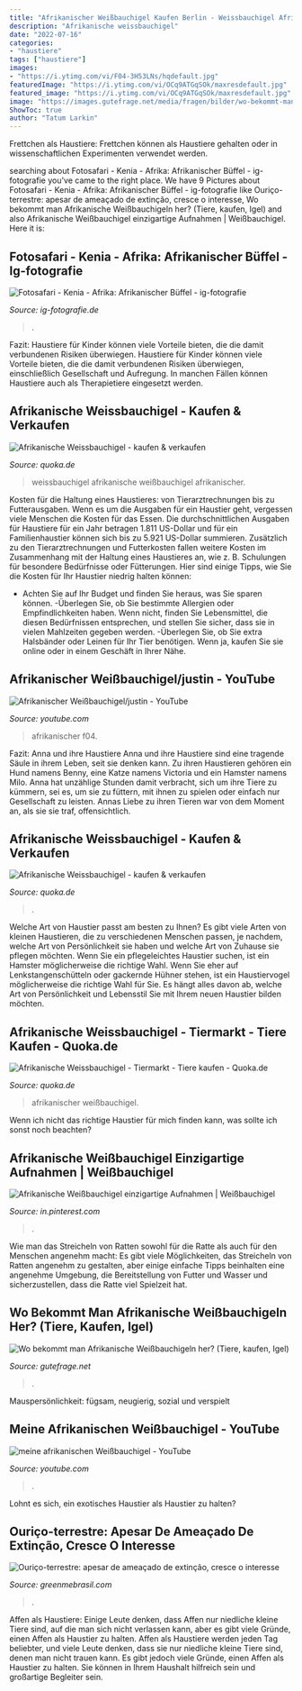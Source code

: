 ```yaml
---
title: "Afrikanischer Weißbauchigel Kaufen Berlin - Weissbauchigel Afrikanische Weißbauchigel Afrikanischer"
description: "Afrikanische weissbauchigel"
date: "2022-07-16"
categories:
- "haustiere"
tags: ["haustiere"]
images:
- "https://i.ytimg.com/vi/F04-3H53LNs/hqdefault.jpg"
featuredImage: "https://i.ytimg.com/vi/OCq9ATGqSOk/maxresdefault.jpg"
featured_image: "https://i.ytimg.com/vi/OCq9ATGqSOk/maxresdefault.jpg"
image: "https://images.gutefrage.net/media/fragen/bilder/wo-bekommt-man-afrikanische-weissbauchigeln-her/0_full.jpg?v=1484564957000"
ShowToc: true
author: "Tatum Larkin"
---
```



Frettchen als Haustiere: Frettchen können als Haustiere gehalten oder in wissenschaftlichen Experimenten verwendet werden.

	

		
searching about Fotosafari - Kenia - Afrika: Afrikanischer Büffel - ig-fotografie you've came to the right place. We have 9 Pictures about Fotosafari - Kenia - Afrika: Afrikanischer Büffel - ig-fotografie like Ouriço-terrestre: apesar de ameaçado de extinção, cresce o interesse, Wo bekommt man Afrikanische Weißbauchigeln her? (Tiere, kaufen, Igel) and also Afrikanische Weißbauchigel einzigartige Aufnahmen | Weißbauchigel. Here it is:
		
    
## Fotosafari - Kenia - Afrika: Afrikanischer Büffel - Ig-fotografie

<img loading=lazy src="https://i0.wp.com/ig-fotografie.de/wp-content/uploads/2014/06/Fotosafari-Kenia-Afrika-5-von-18.jpg?ssl=1" onerror="this.onerror=null;this.src='https://tse3.mm.bing.net/th?id=OIP._C_ruRkwPnYitfmFMlg4lAHaE8&amp;pid=15.1';" alt="Fotosafari - Kenia - Afrika: Afrikanischer Büffel - ig-fotografie">

_Source: ig-fotografie.de_

>. 

	

Fazit: Haustiere für Kinder können viele Vorteile bieten, die die damit verbundenen Risiken überwiegen.
Haustiere für Kinder können viele Vorteile bieten, die die damit verbundenen Risiken überwiegen, einschließlich Gesellschaft und Aufregung. In manchen Fällen können Haustiere auch als Therapietiere eingesetzt werden.

    
## Afrikanische Weissbauchigel - Kaufen &amp; Verkaufen

<img loading=lazy src="https://pic0.qimage.de/74/89/99/r245998974.jpg" onerror="this.onerror=null;this.src='https://tse3.mm.bing.net/th?id=OIP.7tBr5_aBIIMV3OPu2q7GvAAAAA&amp;pid=15.1';" alt="Afrikanische Weissbauchigel - kaufen &amp; verkaufen">

_Source: quoka.de_

>weissbauchigel afrikanische weißbauchigel afrikanischer. 

	

Kosten für die Haltung eines Haustieres: von Tierarztrechnungen bis zu Futterausgaben.
Wenn es um die Ausgaben für ein Haustier geht, vergessen viele Menschen die Kosten für das Essen. Die durchschnittlichen Ausgaben für Haustiere für ein Jahr betragen 1.811 US-Dollar und für ein Familienhaustier können sich bis zu 5.921 US-Dollar summieren. Zusätzlich zu den Tierarztrechnungen und Futterkosten fallen weitere Kosten im Zusammenhang mit der Haltung eines Haustieres an, wie z. B. Schulungen für besondere Bedürfnisse oder Fütterungen. Hier sind einige Tipps, wie Sie die Kosten für Ihr Haustier niedrig halten können:
- Achten Sie auf Ihr Budget und finden Sie heraus, was Sie sparen können.
-Überlegen Sie, ob Sie bestimmte Allergien oder Empfindlichkeiten haben. Wenn nicht, finden Sie Lebensmittel, die diesen Bedürfnissen entsprechen, und stellen Sie sicher, dass sie in vielen Mahlzeiten gegeben werden.
-Überlegen Sie, ob Sie extra Halsbänder oder Leinen für Ihr Tier benötigen. Wenn ja, kaufen Sie sie online oder in einem Geschäft in Ihrer Nähe.

    
## Afrikanischer Weißbauchigel/justin - YouTube

<img loading=lazy src="https://i.ytimg.com/vi/F04-3H53LNs/hqdefault.jpg" onerror="this.onerror=null;this.src='https://tse1.mm.bing.net/th?id=OIP.4qOpKYd60_Ec8jndbKwRqQHaFj&amp;pid=15.1';" alt="Afrikanischer Weißbauchigel/justin - YouTube">

_Source: youtube.com_

>afrikanischer f04. 

	

Fazit: Anna und ihre Haustiere
Anna und ihre Haustiere sind eine tragende Säule in ihrem Leben, seit sie denken kann. Zu ihren Haustieren gehören ein Hund namens Benny, eine Katze namens Victoria und ein Hamster namens Milo. Anna hat unzählige Stunden damit verbracht, sich um ihre Tiere zu kümmern, sei es, um sie zu füttern, mit ihnen zu spielen oder einfach nur Gesellschaft zu leisten. Annas Liebe zu ihren Tieren war von dem Moment an, als sie sie traf, offensichtlich.

    
## Afrikanische Weissbauchigel - Kaufen &amp; Verkaufen

<img loading=lazy src="https://pic0.qimage.de/70/01/10/s245100170.jpg" onerror="this.onerror=null;this.src='https://tse3.mm.bing.net/th?id=OIP._OtyRGMwfEazVqAGJu-9QgAAAA&amp;pid=15.1';" alt="Afrikanische Weissbauchigel - kaufen &amp; verkaufen">

_Source: quoka.de_

>. 

	

Welche Art von Haustier passt am besten zu Ihnen?
Es gibt viele Arten von kleinen Haustieren, die zu verschiedenen Menschen passen, je nachdem, welche Art von Persönlichkeit sie haben und welche Art von Zuhause sie pflegen möchten. Wenn Sie ein pflegeleichtes Haustier suchen, ist ein Hamster möglicherweise die richtige Wahl. Wenn Sie eher auf Lenkstangenschütteln oder gackernde Hühner stehen, ist ein Haustiervogel möglicherweise die richtige Wahl für Sie. Es hängt alles davon ab, welche Art von Persönlichkeit und Lebensstil Sie mit Ihrem neuen Haustier bilden möchten.

    
## Afrikanische Weissbauchigel - Tiermarkt - Tiere Kaufen - Quoka.de

<img loading=lazy src="https://pic0.qimage.de/54/99/49/r221499954.jpg" onerror="this.onerror=null;this.src='https://tse2.mm.bing.net/th?id=OIP.7RLBZxHbqV3yGkQpW09epwAAAA&amp;pid=15.1';" alt="Afrikanische Weissbauchigel - Tiermarkt - Tiere kaufen - Quoka.de">

_Source: quoka.de_

>afrikanischer weißbauchigel. 

	

Wenn ich nicht das richtige Haustier für mich finden kann, was sollte ich sonst noch beachten?

    
## Afrikanische Weißbauchigel Einzigartige Aufnahmen | Weißbauchigel

<img loading=lazy src="https://i.pinimg.com/736x/e8/06/34/e80634f758d8b317bf9f0b3555193808.jpg" onerror="this.onerror=null;this.src='https://tse3.mm.bing.net/th?id=OIP.QqRlfimc5OhWr2gg8vxXRwHaEK&amp;pid=15.1';" alt="Afrikanische Weißbauchigel einzigartige Aufnahmen | Weißbauchigel">

_Source: in.pinterest.com_

>. 

	

Wie man das Streicheln von Ratten sowohl für die Ratte als auch für den Menschen angenehm macht: Es gibt viele Möglichkeiten, das Streicheln von Ratten angenehm zu gestalten, aber einige einfache Tipps beinhalten eine angenehme Umgebung, die Bereitstellung von Futter und Wasser und sicherzustellen, dass die Ratte viel Spielzeit hat.

    
## Wo Bekommt Man Afrikanische Weißbauchigeln Her? (Tiere, Kaufen, Igel)

<img loading=lazy src="https://images.gutefrage.net/media/fragen/bilder/wo-bekommt-man-afrikanische-weissbauchigeln-her/0_full.jpg?v=1484564957000" onerror="this.onerror=null;this.src='https://tse4.mm.bing.net/th?id=OIP.bsak_ZOOzGGY9wYc5DbJAQAAAA&amp;pid=15.1';" alt="Wo bekommt man Afrikanische Weißbauchigeln her? (Tiere, kaufen, Igel)">

_Source: gutefrage.net_

>. 

	

Mauspersönlichkeit: fügsam, neugierig, sozial und verspielt

    
## Meine Afrikanischen Weißbauchigel - YouTube

<img loading=lazy src="https://i.ytimg.com/vi/OCq9ATGqSOk/maxresdefault.jpg" onerror="this.onerror=null;this.src='https://tse2.mm.bing.net/th?id=OIP.k9Gh-x1tzE_O2lzdey5dwwHaEK&amp;pid=15.1';" alt="meine afrikanischen Weißbauchigel - YouTube">

_Source: youtube.com_

>. 

	

Lohnt es sich, ein exotisches Haustier als Haustier zu halten?

    
## Ouriço-terrestre: Apesar De Ameaçado De Extinção, Cresce O Interesse

<img loading=lazy src="https://www.greenmebrasil.com/wp-content/uploads/2020/08/domesticar-ourico.jpg" onerror="this.onerror=null;this.src='https://tse3.mm.bing.net/th?id=OIP.mizqDnlitY1vi9dh8o86mwHaE8&amp;pid=15.1';" alt="Ouriço-terrestre: apesar de ameaçado de extinção, cresce o interesse">

_Source: greenmebrasil.com_

>. 

	

Affen als Haustiere: Einige Leute denken, dass Affen nur niedliche kleine Tiere sind, auf die man sich nicht verlassen kann, aber es gibt viele Gründe, einen Affen als Haustier zu halten.
Affen als Haustiere werden jeden Tag beliebter, und viele Leute denken, dass sie nur niedliche kleine Tiere sind, denen man nicht trauen kann. Es gibt jedoch viele Gründe, einen Affen als Haustier zu halten. Sie können in Ihrem Haushalt hilfreich sein und großartige Begleiter sein.


